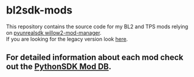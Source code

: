 # bl2sdk-mods
This repository contains the source code for my BL2 and TPS mods relying on [pyunrealsdk willow2-mod-manager](https://github.com/bl-sdk/willow2-mod-manager).  
If you are looking for the legacy version look [here](https://github.com/juso40/bl2sdk_Mods).  

## For detailed information about each mod check out the [PythonSDK Mod DB](https://bl-sdk.github.io/).